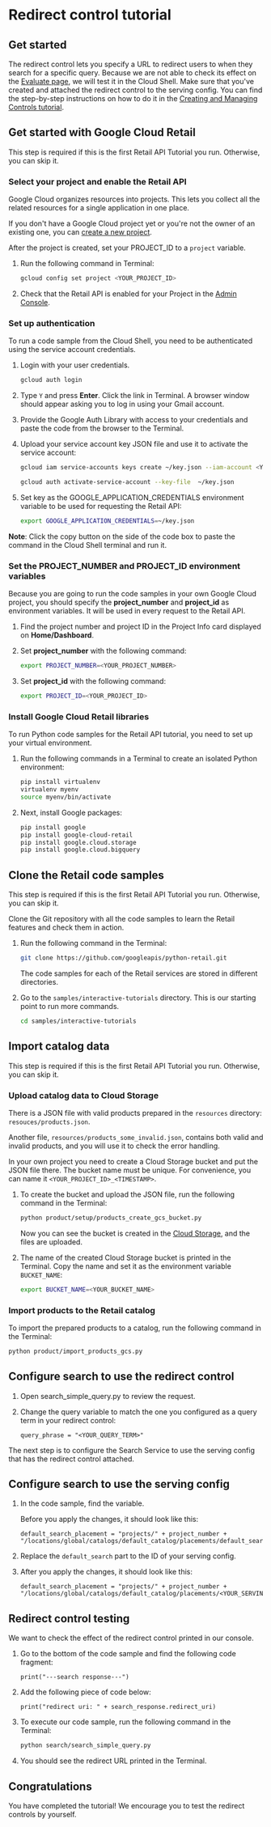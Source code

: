 <walkthrough-metadata>
  <meta name="title" content="Redirect control tutorial" />
  <meta name="description" content="The redirect control lets you specify a URL to redirect users to when they search for a specific query." />
  <meta name="component_id" content="593554" />
</walkthrough-metadata>

# Redirect control tutorial

## Get started

The redirect control lets you specify a URL to redirect users to when they search for a specific query.
Because we are not able to check its effect on the [Evaluate page](https://console.cloud.google.com/ai/retail/catalogs/default_catalog/evaluate), we will test it in the Cloud Shell. Make sure that you've created and attached the redirect control to the serving config. You can find the step-by-step instructions on how to do it in the [Creating and Managing Controls tutorial](https://cloud.google.com/retail/docs/manage-controls).


<walkthrough-tutorial-duration duration="7"></walkthrough-tutorial-duration>

## Get started with Google Cloud Retail

This step is required if this is the first Retail API Tutorial you run.
Otherwise, you can skip it.

### Select your project and enable the Retail API

Google Cloud organizes resources into projects. This lets you
collect all the related resources for a single application in one place.

If you don't have a Google Cloud project yet or you're not the owner of an existing one, you can
[create a new project](https://console.cloud.google.com/projectcreate).

After the project is created, set your PROJECT_ID to a ```project``` variable.
1. Run the following command in Terminal:
    ```bash
    gcloud config set project <YOUR_PROJECT_ID>
    ```

1. Check that the Retail API is enabled for your Project in the [Admin Console](https://console.cloud.google.com/ai/retail/).

### Set up authentication

To run a code sample from the Cloud Shell, you need to be authenticated using the service account credentials.

1. Login with your user credentials.
    ```bash
    gcloud auth login
    ```

1. Type `Y` and press **Enter**. Click the link in Terminal. A browser window should appear asking you to log in using your Gmail account.

1. Provide the Google Auth Library with access to your credentials and paste the code from the browser to the Terminal.

1. Upload your service account key JSON file and use it to activate the service account:

    ```bash
    gcloud iam service-accounts keys create ~/key.json --iam-account <YOUR_SERVICE_ACCOUNT_EMAIL>
    ```

    ```bash
    gcloud auth activate-service-account --key-file  ~/key.json
    ```

1. Set key as the GOOGLE_APPLICATION_CREDENTIALS environment variable to be used for requesting the Retail API:
    ```bash
    export GOOGLE_APPLICATION_CREDENTIALS=~/key.json
    ```

**Note**: Click the copy button on the side of the code box to paste the command in the Cloud Shell terminal and run it.

### Set the PROJECT_NUMBER and PROJECT_ID environment variables

Because you are going to run the code samples in your own Google Cloud project, you should specify the **project_number** and **project_id** as environment variables. It will be used in every request to the Retail API.

1. Find the project number and project ID in the Project Info card displayed on **Home/Dashboard**.

1. Set **project_number** with the following command:
    ```bash
    export PROJECT_NUMBER=<YOUR_PROJECT_NUMBER>
    ```
1. Set **project_id** with the following command:
    ```bash
    export PROJECT_ID=<YOUR_PROJECT_ID>
    ```

### Install Google Cloud Retail libraries

To run Python code samples for the Retail API tutorial, you need to set up your virtual environment.

1. Run the following commands in a Terminal to create an isolated Python environment:
    ```bash
    pip install virtualenv
    virtualenv myenv
    source myenv/bin/activate
    ```
1. Next, install Google packages:
    ```bash
    pip install google
    pip install google-cloud-retail
    pip install google.cloud.storage
    pip install google.cloud.bigquery

    ```

## Clone the Retail code samples

This step is required if this is the first Retail API Tutorial you run.
Otherwise, you can skip it.

Clone the Git repository with all the code samples to learn the Retail features and check them in action.

<!-- TODO(ianan): change the repository link -->
1. Run the following command in the Terminal:
    ```bash
    git clone https://github.com/googleapis/python-retail.git
    ```

    The code samples for each of the Retail services are stored in different directories.

1. Go to the ```samples/interactive-tutorials``` directory. This is our starting point to run more commands.
    ```bash
    cd samples/interactive-tutorials
    ```

## Import catalog data

This step is required if this is the first Retail API Tutorial you run.
Otherwise, you can skip it.

### Upload catalog data to Cloud Storage

There is a JSON file with valid products prepared in the `resources` directory:
`resouces/products.json`.

Another file, `resources/products_some_invalid.json`, contains both valid and invalid products, and you will use it to check the error handling.

In your own project you need to create a Cloud Storage bucket and put the JSON file there.
The bucket name must be unique. For convenience, you can name it `<YOUR_PROJECT_ID>_<TIMESTAMP>`.

1. To create the bucket and upload the JSON file, run the following command in the Terminal:

    ```bash
    python product/setup/products_create_gcs_bucket.py
    ```

    Now you can see the bucket is created in the [Cloud Storage](https://console.cloud.google.com/storage/browser), and the files are uploaded.

1. The name of the created Cloud Storage bucket is printed in the Terminal. Copy the name and set it as the environment variable `BUCKET_NAME`:

    ```bash
    export BUCKET_NAME=<YOUR_BUCKET_NAME>
    ```

### Import products to the Retail catalog

To import the prepared products to a catalog, run the following command in the Terminal:

```bash
python product/import_products_gcs.py
```

## Configure search to use the redirect control

1. Open
<walkthrough-editor-select-regex filePath="cloudshell_open/python-retail/samples/interactive-tutorials/search/search_simple_query.py" regex="TRY DIFFERENT QUERY PHRASES HERE">search_simple_query.py</walkthrough-editor-select-regex> to review the request.

1. Change the query variable to match the one you configured as a query term in your redirect control:

    ```query_phrase = "<YOUR_QUERY_TERM>"```

The next step is to configure the Search Service to use the serving config that has the redirect control attached.

## Configure search to use the serving config

1. In the code sample, find the <walkthrough-editor-select-regex filePath="cloudshell_open/python-retail/samples/interactive-tutorials/search/search_simple_query.py" regex="default_search_placement">variable</walkthrough-editor-select-regex>.

    Before you apply the changes, it should look like this:

    ```
    default_search_placement = "projects/" + project_number + "/locations/global/catalogs/default_catalog/placements/default_search"
    ```

1. Replace the `default_search` part to the ID of your serving config.

1. After you apply the changes, it should look like this:

    ```
    default_search_placement = "projects/" + project_number + "/locations/global/catalogs/default_catalog/placements/<YOUR_SERVING_CONFIG_ID>"
    ```

## Redirect control testing

We want to check the effect of the redirect control printed in our console.

1. Go to the bottom of the code sample and find the following code fragment:

    ```
    print("---search response---")
    ```

1. Add the following piece of code below:

    ```
    print("redirect uri: " + search_response.redirect_uri)
    ```

1. To execute our code sample, run the following command in the Terminal:
    ```bash
    python search/search_simple_query.py
    ```
1. You should see the redirect URL printed in the Terminal.

## Congratulations

<walkthrough-conclusion-trophy></walkthrough-conclusion-trophy>

You have completed the tutorial! We encourage you to test the redirect controls by yourself.

<walkthrough-inline-feedback></walkthrough-inline-feedback>

